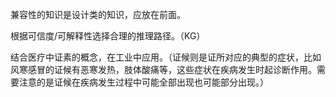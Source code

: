 兼容性的知识是设计类的知识，应放在前面。



根据可信度/可解释性选择合理的推理路径。（KG）



结合医疗中证素的概念，在工业中应用。（证候则是证所对应的典型的症状，比如风寒感冒的证候有恶寒发热，肢体酸痛等，这些症状在疾病发生时起诊断作用。需要注意的是证候在疾病发生过程中可能全部出现也可能部分出现。）





